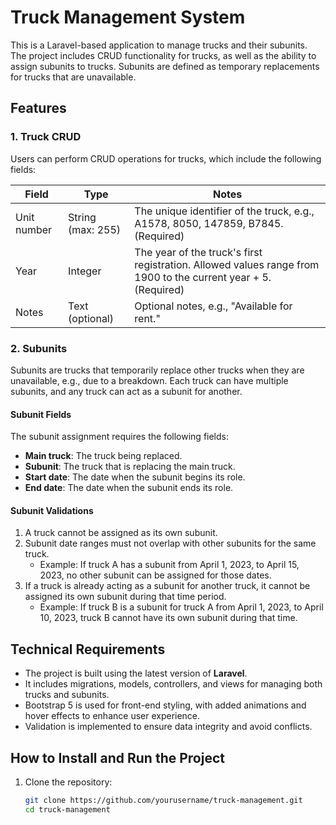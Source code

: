 # Truck Management System

This is a Laravel-based application to manage trucks and their subunits. The project includes CRUD functionality for trucks, as well as the ability to assign subunits to trucks. Subunits are defined as temporary replacements for trucks that are unavailable.

## Features

### 1. Truck CRUD
Users can perform CRUD operations for trucks, which include the following fields:

| Field       | Type             | Notes                                                                                 |
|-------------|------------------|---------------------------------------------------------------------------------------|
| Unit number | String (max: 255) | The unique identifier of the truck, e.g., A1578, 8050, 147859, B7845. (Required)       |
| Year        | Integer           | The year of the truck's first registration. Allowed values range from 1900 to the current year + 5. (Required) |
| Notes       | Text (optional)   | Optional notes, e.g., "Available for rent."                                           |

### 2. Subunits

Subunits are trucks that temporarily replace other trucks when they are unavailable, e.g., due to a breakdown. Each truck can have multiple subunits, and any truck can act as a subunit for another.

#### Subunit Fields

The subunit assignment requires the following fields:
- **Main truck**: The truck being replaced.
- **Subunit**: The truck that is replacing the main truck.
- **Start date**: The date when the subunit begins its role.
- **End date**: The date when the subunit ends its role.

#### Subunit Validations

1. A truck cannot be assigned as its own subunit.
2. Subunit date ranges must not overlap with other subunits for the same truck.
   - Example: If truck A has a subunit from April 1, 2023, to April 15, 2023, no other subunit can be assigned for those dates.
3. If a truck is already acting as a subunit for another truck, it cannot be assigned its own subunit during that time period.
   - Example: If truck B is a subunit for truck A from April 1, 2023, to April 10, 2023, truck B cannot have its own subunit during that time.

## Technical Requirements

- The project is built using the latest version of **Laravel**.
- It includes migrations, models, controllers, and views for managing both trucks and subunits.
- Bootstrap 5 is used for front-end styling, with added animations and hover effects to enhance user experience.
- Validation is implemented to ensure data integrity and avoid conflicts.

## How to Install and Run the Project

1. Clone the repository:
   ```bash
   git clone https://github.com/yourusername/truck-management.git
   cd truck-management

